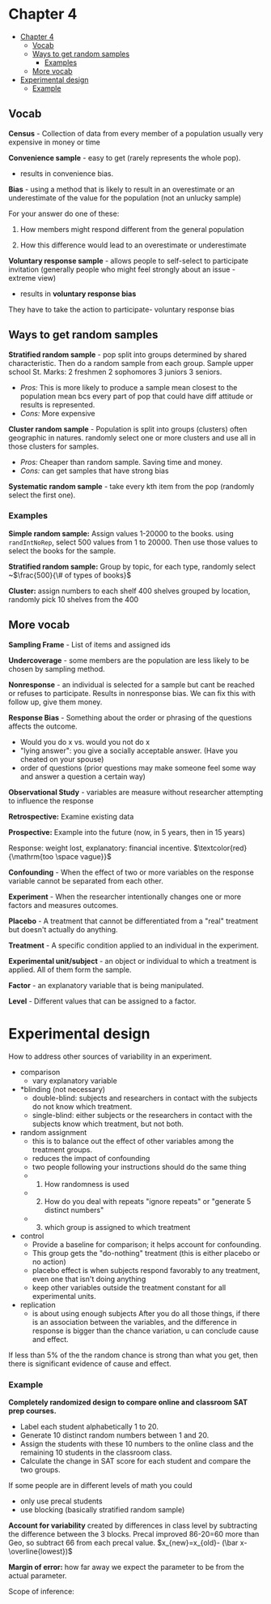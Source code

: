 # Chapter 4

- [Chapter 4](#chapter-4)
  - [Vocab](#vocab)
  - [Ways to get random samples](#ways-to-get-random-samples)
    - [Examples](#examples)
  - [More vocab](#more-vocab)
- [Experimental design](#experimental-design)
    - [Example](#example)

## Vocab

**Census** - Collection of data from every member of a population usually very expensive in money or time

**Convenience sample** - easy to get (rarely represents the whole pop).

- results in convenience bias.

**Bias** - using a method that is likely to result in an overestimate or an underestimate of the value for the population (not an unlucky sample)

For your answer do one of these:

1. How members might respond different from the general population

2. How this difference would lead to an overestimate or underestimate

**Voluntary response sample** - allows people to self-select to participate invitation (generally people who might feel strongly about an issue - extreme view)

- results in **voluntary response bias**

They have to take the action to participate- voluntary response bias

## Ways to get random samples

**Stratified random sample** - pop split into groups determined by shared characteristic. Then do a random sample from each group.
Sample upper school St. Marks: 2 freshmen 2 sophomores 3 juniors 3 seniors.

- *Pros:* This is more likely to produce a sample mean closest to the population mean bcs every part of pop that could have diff attitude or results is represented.
- *Cons:* More expensive

**Cluster random sample** - Population is split into groups (clusters) often geographic in natures. randomly select one or more clusters and use all in those clusters for samples.

- *Pros:* Cheaper than random sample. Saving time and money.
- *Cons:* can get samples that have strong bias

**Systematic random sample** - take every kth item from the pop (randomly select the first one).

### Examples

**Simple random sample:**
Assign values 1-20000 to the books.
using `randIntNoRep`, select 500 values from 1 to 20000.
Then use those values to select the books for the sample.

**Stratified random sample:** 
Group by topic, for each type, randomly select ~$\frac{500}{\# of types of books}$

**Cluster:** assign numbers to each shelf 400 shelves grouped by location, randomly pick 10 shelves from the 400
## More vocab

**Sampling Frame** - List of items and assigned ids

**Undercoverage** -  some members are the population are less likely to be chosen by sampling method.

**Nonresponse** - an individual is selected for a sample but cant be reached or refuses to participate. Results in nonresponse bias. We can fix this with follow up, give them money.

**Response Bias** - Something about the order or phrasing of the questions affects the outcome.

- Would you do x vs. would you not do x
- "lying answer": you give a socially acceptable answer. (Have you cheated on your spouse)
- order of questions (prior questions may make someone feel some way and answer a question a certain way)

**Observational Study** -  variables are measure without researcher attempting to influence the response

**Retrospective:** Examine existing data

**Prospective:** Example into the future (now, in 5 years, then in 15 years)

Response: weight lost, explanatory: financial incentive. $\textcolor{red}{\mathrm{too \space vague}}$

**Confounding** - When the effect of two or more variables on the response variable cannot be separated from each other.

**Experiment** - When the researcher intentionally changes one or more factors and measures outcomes.

**Placebo** - A treatment that cannot be differentiated from a "real" treatment but doesn't actually do anything.

**Treatment** - A specific condition applied to an individual in the experiment.

**Experimental unit/subject** - an object or individual to which a treatment is applied. All of them form the sample.

**Factor** - an explanatory variable that is being manipulated.

**Level** - Different values that can be assigned to a factor.

# Experimental design

How to address other sources of variability in an experiment.

- comparison
  - vary explanatory variable
- *blinding (not necessary)
  - double-blind: subjects and researchers in contact with the subjects do not know which treatment.
  - single-blind: either subjects or the researchers in contact with the subjects know which treatment, but not both.
- random assignment
  - this is to balance out the effect of other variables among the treatment groups.
  - reduces the impact of confounding
  - two people following your instructions should do the same thing
  - 1. How randomness is used
  - 2. How do you deal with repeats "ignore repeats" or "generate 5 distinct numbers"
  - 3. which group is assigned to which treatment
- control
  - Provide a baseline for comparison; it helps account for confounding.
  - This group gets the "do-nothing" treatment (this is either placebo or no action)
  - placebo effect is when subjects respond favorably to any treatment, even one that isn't doing anything
  - keep other variables outside the treatment constant for all experimental units.
- replication
  - is about using enough subjects
After you do all those things, if there is an association between the variables, and the difference in response is bigger than the chance variation, u can conclude cause and effect.

If less than 5% of the the random chance is strong than what you get, then there is significant evidence of cause and effect.

### Example
**Completely randomized design to compare online and classroom SAT prep courses.**

- Label each student alphabetically 1 to 20.
- Generate 10 distinct random numbers between 1 and 20.
- Assign the students with these 10 numbers to the online class and the remaining 10 students in the classroom class.
- Calculate the change in SAT score for each student and compare the two groups.

If some people are in different levels of math you could

- only use precal students
- use blocking (basically stratified random sample)

**Account for variability** created by differences in class level by subtracting the difference between the 3 blocks.
Precal improved 86-20=60 more than Geo, so subtract 66 from each precal value.
$x_{new}=x_{old}- (\bar x-\overline{lowest})$


**Margin of error:** how far away we expect the parameter to be from the actual parameter.

Scope of inference: